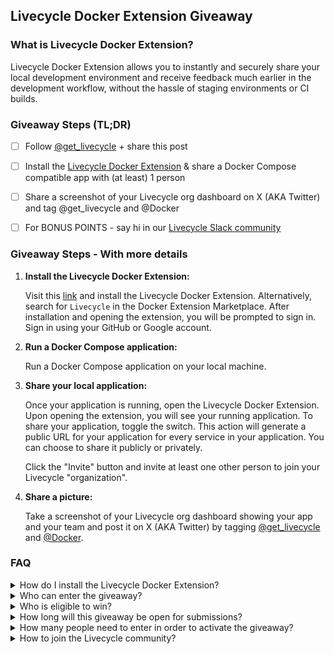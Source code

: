 ## Livecycle Docker Extension Giveaway

### What is Livecycle Docker Extension?

Livecycle Docker Extension allows you to instantly and securely share your local development environment and receive feedback much earlier in the development workflow, without the hassle of staging environments or CI builds.

### Giveaway Steps (TL;DR)

- [ ] Follow [@get_livecycle](https://twitter.com/get_livecycle) + share this post
- [ ] Install the [Livecycle Docker Extension](https://hub.docker.com/extensions/livecycle/docker-extension) & share a Docker Compose compatible app with (at least) 1 person
- [ ] Share a screenshot of your Livecycle org dashboard on X (AKA Twitter) and tag @get_livecycle and @Docker
- [ ] For BONUS POINTS - say hi in our [Livecycle Slack community](https://community.livecycle.io/)


### Giveaway Steps - With more details

1. **Install the Livecycle Docker Extension:**

   Visit this [link](https://hub.docker.com/extensions/livecycle/docker-extension) and install the Livecycle Docker Extension. Alternatively, search for `Livecycle` in the Docker Extension Marketplace. After installation and opening the extension, you will be prompted to sign in. Sign in using your GitHub or Google account.

2. **Run a Docker Compose application:**

   Run a Docker Compose application on your local machine.

3. **Share your local application:**

   Once your application is running, open the Livecycle Docker Extension. Upon opening the extension, you will see your running application. To share your application, toggle the switch. This action will generate a public URL for your application for every service in your application. You can choose to share it publicly or privately.

   Click the "Invite" button and invite at least one other person to join your Livecycle "organization". 

5. **Share a picture:**

   Take a screenshot of your Livecycle org dashboard showing your app and your team and post it on X (AKA Twitter) by tagging [@get_livecycle](https://twitter.com/get_livecycle) and [@Docker](https://twitter.com/Docker).

   <!--![Public Url window](assets/public-url-window.png)-->

### FAQ

<details>
<summary>How do I install the Livecycle Docker Extension?</summary>
<br>
Head over to this [link](https://hub.docker.com/extensions/livecycle/docker-extension) and install the extension, or search for `Livecycle` in the Docker Extension Marketplace.
</details>

<details>
<summary>Who can enter the giveaway?</summary>
<br>
Anyone can enter. 
</details>

<details>
<summary>Who is eligible to win?</summary>
<br>
Anyone who installs the Livecycle Docker Extension, runs an application and shares it with others (via the Livecycle Docker Extension) is eligible to win the giveaway once all of the other conditions are met. 
</details>

<details>
<summary>How long will this giveaway be open for submissions?</summary>
<br>
We are accepting submissions until the end of the day on Monday, November 20, 2023. 
</details>


<details>
<summary>How many people need to enter in order to activate the giveaway?</summary>
<br>
We need at least 500 unique participants to activate the giveaway. So be sure to share this with your Docker-Compose-loving friends and get them to join!!. 
</details>

<details>
<summary>How to join the Livecycle community?</summary>
<br>
Join our community on [Slack](https://community.livecycle.io/).
